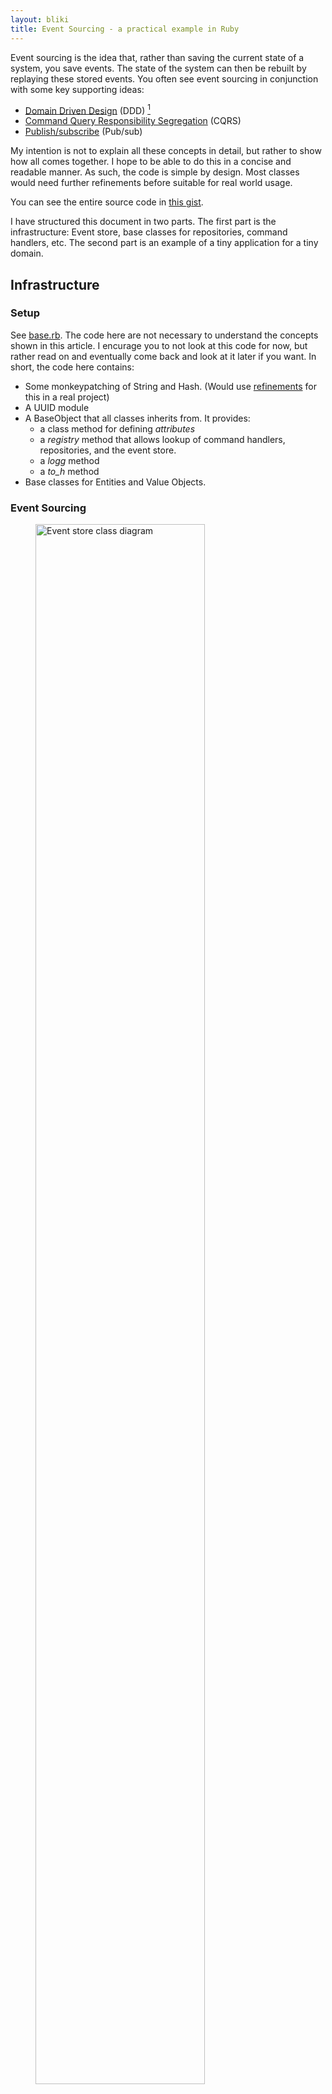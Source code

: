 ```yaml
---
layout: bliki
title: Event Sourcing - a practical example in Ruby
---
```


[1]: https://gist.github.com/kjellm/ec8fbaac65a28d67f17d941cc454f0f1
[2]: https://gist.github.com/kjellm/ec8fbaac65a28d67f17d941cc454f0f1#file-base-rb
[ddd]: https://en.wikipedia.org/wiki/Domain-driven_design
[cqrs]: http://martinfowler.com/bliki/CQRS.html
[pubsub]: https://en.wikipedia.org/wiki/Publish–subscribe_pattern
[crud]: https://en.wikipedia.org/wiki/Create,_read,_update_and_delete
[refinements]: https://ruby-doc.org/core-2.4.0/doc/syntax/refinements_rdoc.html

Event sourcing is the idea that, rather than saving the current state
of a system, you save events. The state of the system can then be
rebuilt by replaying these stored events. You often see event sourcing
in conjunction with some key supporting ideas:

- [Domain Driven Design][ddd] (DDD) [^ddd-patterns]
- [Command Query Responsibility Segregation][cqrs] (CQRS)
- [Publish/subscribe][pubsub] (Pub/sub)

My intention is not to explain all these concepts in detail, but
rather to show how all comes together. I hope to be able to do this in
a concise and readable manner. As such, the code is simple by
design. Most classes would need further refinements before suitable
for real world usage.

You can see the entire source code in [this gist][1].


I have structured this document in two parts. The first part is the
infrastructure: Event store, base classes for repositories, command
handlers, etc. The second part is an example of a tiny application for
a tiny domain.

## Infrastructure

### Setup

See [base.rb][2]. The code here are not necessary to understand the
concepts shown in this article. I encurage you to not look at this
code for now, but rather read on and eventually come back and look at
it later if you want. In short, the code here contains:

- Some monkeypatching of String and Hash. (Would
  use [refinements][refinements] for this in a real project)
- A UUID module
- A BaseObject that all classes inherits from. It provides:
  - a class method for defining *attributes*
  - a *registry* method that allows lookup of command handlers,
    repositories, and the event store.
  - a *logg* method
  - a *to_h* method
- Base classes for Entities and Value Objects.

### Event Sourcing

<figure>
  <img src="images/event-sourceing/store.svg" style="width: 80%" alt="Event store class diagram"/>
  <figcaption>Class diagram of the event store and related classes</figcaption>
</figure>

{::comment}
``` ruby
class EventStoreError < StandardError
end

class EventStoreConcurrencyError < EventStoreError
end

class Event < ValueObject
end
```
{:/comment}

#### The basics

At the root there is the Event Store. The Event Store holds Event
Streams: One Event Strem per persisted Aggregate.

Note: The event store I have implemented here holds the streams purely
in memory, but I hope that it is easy to imagine how it can be turned
into a store that uses files or a proper database as a backend.

``` ruby
class EventStore < BaseObject

  def initialize
    @streams = {}
  end

  def create(id)
    raise EventStoreError, "Stream exists for #{id}" if streams.key? id
    streams[id] = EventStream.new
  end

  def append(id, expected_version, *events)
    streams.fetch(id).append(*events)
  end

  def event_stream_for(id)
    streams[id]&.clone
  end

  def event_stream_version_for(id)
    streams[id]&.version || 0
  end

  private

  attr_reader :streams

end
```

Event Streams are append only data structures, holding Events.

``` ruby
class EventStream < BaseObject

  def initialize(**args)
    super
    @event_sequence = []
  end

  def version
    @event_sequence.length
  end

  def append(*events)
    event_sequence.push(*events)
  end

  def to_a
    @event_sequence.clone
  end

  private

  attr_reader :event_sequence
end
```

Events are simple value objects.

``` ruby
class Event < ValueObject
end
```

The event store is accessed through Event Store Repositories, one
repository per aggregate type. The repository knows how to recreate
the current state of an aggregate from the aggregate's event
stream. All changes are done through the *unit_of_work* method. This
will be explained in the section on concurrency.

``` ruby
class EventStoreRepository < BaseObject

  module InstanceMethods
    def find(id)
      stream = registry.event_store.event_stream_for(id)
      return if stream.nil?
      build stream.to_a
    end

    def unit_of_work(id)
      yield UnitOfWork.new(registry.event_store, id)
    end

    private

    def build(stream)
      obj = type.new stream.first.to_h
      stream[1..-1].each do |event|
        message = "apply_" + event.class.name.snake_case
        send message.to_sym, obj, event
      end
      obj
    end
  end

  include InstanceMethods
end
```

#### Extending the store

We need some more auxilary functionality from the event store, so the
store we actually use are decorated like shown below. I have chosen
the decorator pattern for augmenting the event store. This gives
ability to configure at runtime.

<figure>
  <img src="images/event-sourceing/store-decorators.svg" style="width: 80%" alt="Event store decorators class diagram"/>
  <figcaption>Event store decorators</figcaption>
</figure>

The following diagram shows the runtime configuration of the
decorators.

<figure>
  <img src="images/event-sourceing/store-decorators-object.svg" style="width: 80%" alt="Event store decorators object diagram"/>
  <figcaption>Runtime configuration of event store decorators</figcaption>
</figure>

##### Concurrency

To prevent concurrent access to an event stream to result in a corrupt
strem, we use optimistic locking: All changes must be done through a
UnitOfWork which keep track of the expected version of the event
stream. The expected version is compared to the actual version before
any changes are done to the event stream.

``` ruby
class EventStoreOptimisticLockDecorator < DelegateClass(EventStore)

  def append(id, expected_version, *events)
    stream = (__getobj__.send :streams).fetch id
    stream.version == expected_version or
      raise EventStoreConcurrencyError
    super id, *events
  end

end
```

``` ruby
class UnitOfWork < BaseObject

  def initialize(event_store, id)
    @id = id
    @event_store = event_store
    @expected_version = event_store.event_stream_version_for(id)
  end

  def create
    event_store.create id
  end

  def append(*events)
    event_store.append id, expected_version, *events
  end

  private

  attr_reader :id, :event_store, :expected_version

end
```

##### Publish/subscribe

To allow projections (read side data structures) to keep track of the
changes done to the system, we publish the events to registered
subscribers.

``` ruby
class EventStorePubSubDecorator < DelegateClass(EventStore)

  def initialize(obj)
    super
    @subscribers = []
  end

  def subscribe(subscriber)
    subscribers << subscriber
  end

  def append(id, expected_version, *events)
    super
    publish(*events)
  end

  private

  attr_reader :subscribers

  def publish(*events)
    subscribers.each do |sub|
      events.each do |e|
        sub.apply e
      end
    end
  end

end
```

#### Logging

``` ruby
class EventStoreLoggDecorator < DelegateClass(EventStore)

  def append(id, expected_version, *events)
    super
    logg "New events: #{events}"
  end

end
```

### CQRS: Command side infrastructure

The public interface for all changes to the system is through Commands
and Command Handlers.

<figure>
  <img src="images/event-sourceing/cqrs-command.svg" style="width: 80%" alt="CQRS Command class diagram"/>
  <figcaption>Class diagram for Commands, Command Handlers, and related classes</figcaption>
</figure>

A Command can be either accepted or rejected by the system. On
acceptance nothing is returned. On rejection an error is raised.

Since nothing is returned from an accepted command, the client needs
to include an ID even in create requests. This can be accomplished by
using GUIDs for IDs.

Here we define the base Command Handler.

```ruby
class CommandHandler < BaseObject

  module InstanceMethods
    def handle(command)
      process(command)
      return
    end

    def process(command)
      message = "process_" + command.class.name.snake_case
      send message.to_sym, command
    end
  end

  include InstanceMethods

end
```

The purpose of the `#handle`/`#process` split is to ensure that void
is always returned as the result of the command handling.

Next is a class that adds logging to `CommandHandlers` by
decoration. Logging of commands is most likely an important aspect of
a system, but the event store should not used for this.

``` ruby
class CommandHandlerLoggDecorator < DelegateClass(CommandHandler)

  def initialize(obj)
    super obj
  end

  def handle(command)
    logg "Start handling: #{command.inspect}"
    super
  ensure
    logg "Done handling: #{command.class.name}"
  end

end
```

The `Command` objects are a good place to validate data comming in to
the system. I have added some rudimentary validation rules to
illustrate this.

``` ruby

module Validations

  def required(*values)
    values.none?(&:nil?) or
      raise ArgumentError
  end

  def non_blank_string(obj)
    return unless obj
    obj.is_a?(String) && !obj.strip.empty? or
      raise ArgumentError
  end

  def positive_integer(obj)
    return unless obj
    obj.is_a?(Integer) && obj > 0 or
      raise ArgumentError
  end

end

class Command < ValueObject

  include Validations

  def initialize(*args)
    super
    validate
  end

  private

  def validate
    raise "Implement in subclass! #{self.class.name}"
  end

end
```

I am not adding any coercion of values given to the command, I believe
this responsibility belongs to the creator of the `Command` objects.

Beyond validation, command objects are simple Data Transfer Objects
(DTOs).


## A simple example

### CRUD

Even in a richely modeled domain, the need for simple entities that
only needs [CRUD][crud] operations might arise. By using the principle
of "convention over configuration", this can be handled with a very
small amount of code. The code below encodes a "convention" for CRUD
Aggregates.

``` ruby
class CrudCommandHandler < CommandHandler

  module InstanceMethods
    private

    def validator(obj)
      raise "Implement in subclass!"
    end

    def repository
      raise "Implement in subclass!"
    end

    def type
      raise "Implement in subclass!"
    end

    def process_create(command)
      obj = type.new(command.to_h)
      validator(obj).assert_validity
      event = self.class.const_get("#{type}Created").new(command.to_h)
      repository.unit_of_work(command.id) do |uow|
        uow.create
        uow.append event
      end
    end

    def process_update(command)
      obj = repository.find command.id
      raise ArgumentError if obj.nil?
      obj.set_attributes command.to_h
      validator(obj).assert_validity
      event = self.class.const_get("#{type}Updated").new(command.to_h)
      repository.unit_of_work(command.id) do |uow|
        uow.append event
      end
    end
  end

  include InstanceMethods

end
```

``` ruby
module CrudAggregate

  module ClassMethods
    def repository
      self
    end

    def validator(obj)
      obj
    end
  end

  def assert_validity
  end

  def self.included(othermod)
    othermod.extend CommandHandler::InstanceMethods
    othermod.extend CrudCommandHandler::InstanceMethods
    othermod.extend EventStoreRepository::InstanceMethods
    othermod.extend ClassMethods

    othermod_name = othermod.name.snake_case

    othermod.define_singleton_method("type") { othermod }

    othermod.define_singleton_method "process_create_#{othermod_name}" do |command|
      process_create command
    end

    othermod.define_singleton_method "process_update_#{othermod_name}" do |command|
      process_update command
    end

    othermod.define_singleton_method("apply_#{othermod_name}_updated") do |obj, event|
      obj.set_attributes(event.to_h)
    end
  end
end
```

I have left deletes as an excercise for the reader. Hint: We never
actually delete anything from the event store. So a delete must be
handled by a delete event appended to the event stream.

### Domain Model (CQRS: Command side)

The domain model in this article is the super simple domain of
releases of recorded music (a.k.a. albums).

<figure>
  <img src="images/event-sourceing/domain.svg" style="width: 80%" alt="Domain model class diagram"/>
</figure>

Shows an example of using CrudAggregate. All stuff rolled into one
class. Useful for the simplest aggregates that only needs CRUD
operations.

``` ruby

RELEASE_ATTRIBUTES = %I(id title tracks)

class Release < Entity
  attributes *RELEASE_ATTRIBUTES

  include CrudAggregate

  def assert_validity
    # Do something here
  end
end
```

``` ruby
class ReleaseCommand < Command

  private

  def validate
    required(*RELEASE_ATTRIBUTES.map {|m| send m})
    non_blank_string(title)
  end
end
```

``` ruby
class CreateRelease < ReleaseCommand
  attributes *RELEASE_ATTRIBUTES
end

class ReleaseCreated < Event
  attributes *RELEASE_ATTRIBUTES
end

class UpdateRelease < ReleaseCommand
  attributes *RELEASE_ATTRIBUTES
end

class ReleaseUpdated < Event
  attributes *RELEASE_ATTRIBUTES
end
```

Shows an example where all the different responsibilities are handled
by separate objects.

``` ruby
class RecordingRepository < EventStoreRepository

  def type
    Recording
  end

  def apply_recording_updated(recording, event)
    recording.set_attributes(event.to_h)
  end

end

class RecordingValidator < BaseObject

  def initialize(obj)
  end

  def assert_validity
    # Do something here
  end
end

class RecordingCommandHandler < CrudCommandHandler

  private

  def type; Recording; end

  def repository
    @repository ||= registry.repository_for(Recording)
  end

  def validator(obj)
    RecordingValidator.new(obj)
  end

  def process_create_recording(command)
    process_create(command)
  end

  def process_update_recording(command)
    process_update(command)
  end
end

RECORDING_ATTRIBUTES = %I(id title artist duration)

class RecordingCommand < Command

  private

  def validate
    required(*RECORDING_ATTRIBUTES.map {|m| send m})
    non_blank_string(title)
    non_blank_string(artist)
    positive_integer(duration)
  end
end

class CreateRecording < RecordingCommand
  attributes *RECORDING_ATTRIBUTES
end

class RecordingCreated < Event
  attributes *RECORDING_ATTRIBUTES
end

class UpdateRecording < RecordingCommand
  attributes *RECORDING_ATTRIBUTES
end

class RecordingUpdated < Event
  attributes *RECORDING_ATTRIBUTES
end

class Recording < Entity
  attributes *RECORDING_ATTRIBUTES
end
```

### CQRS: Read side

<figure>
  <img src="images/event-sourceing/cqrs-read.svg" style="width: 80%" alt="CQRS read side class diagram"/>
</figure>

We have two options on the read side: Use the event store
repositories, or maintain read optimized projections. The first
alternative are good enough if you don't need querying beyond simple
retrieval by ID.

Note: Again I have made an in-memory-only database. And again I hope
that it will be easy for you to see how this could be changed to use
something like a search engine or a relational database.

#### The simplest case

When the first option is good enough, I suggest that you do not use
the repositories directly but sets up read side versions that forwards
to the event store repositories. In this way you can enforce the read
only nature and you make it easier to change to a projection at a
later stage if deemed necessary.

``` ruby
class RepositoryProjection < BaseObject

  def initialize
    @repository = registry.repository_for type
  end

  def find(id)
    repository.find(id).to_h
  end

  private

  attr_reader :repository

  def type
    raise "Implement in subclass! #{self.class.name}"
  end

end

```

We choose this strategy for Recordings.

``` ruby
class RecordingProjection < RepositoryProjection

  def type
    Recording
  end

end
```

#### Seperate read side

Maintain by subscribing to domain events published by the event store.

``` ruby
class SubscriberProjection < BaseObject

  def initialize
    registry.event_store.subscribe(self)
  end

end
```

Here is how to use this strategy with Releases. Here we also include
all recordings associated with a given release.

``` ruby

class ReleaseProjection < SubscriberProjection

  def initialize
    registry.event_store.subscribe(self)
    @releases = {}
  end

  def find(id)
    @releases[id].clone
  end

  def apply(event)
    case event
    when ReleaseCreated
      release = event.to_h
      track_id_to_data release.fetch(:tracks)
      @releases[event.id] = release
    when ReleaseUpdated
      release = event.to_h
      track_id_to_data release.fetch(:tracks)
      @releases[event.id].merge! release
    when RecordingUpdated
      @releases.values.each do |r|
        r.fetch(:tracks).map! {|track| track.fetch(:id)}
        track_id_to_data r.fetch(:tracks)
      end
    end
  end

  private

  def track_id_to_data(track_ids)
    track_ids.map! { |id| RecordingProjection.find(id).to_h }
  end
end
```

This strategy allows for all sorts of read optimized projections to be
maintained. Here is an example projection that keeps track of the
total number of Releases and Recordings stored by the system.

``` ruby
class TotalsProjection < SubscriberProjection

  def initialize
    registry.event_store.subscribe(self)
    @totals = Hash.new(0)
  end

  def apply(event)
    return unless [RecordingCreated, ReleaseCreated].include? event.class
    @totals[event.class] += 1
  end

  attr_reader :totals

end
```

The projections are made available to the system via these constants.

``` ruby
TheRecordingProjection = RecordingProjection.new
TheReleaseProjection = ReleaseProjection.new
TheTotalsProjection = TotalsProjection.new
```

### A simple test application/client

Tying it all together

``` ruby
class Application < BaseObject

  def main
    puts "LOGG ---------------------------------------------------------"
    recording_id = UUID.generate
    recording_data = {id: recording_id, title: "Sledge Hammer",
                      artist: "Peter Gabriel", duration: 313}
    run(recording_data, CreateRecording, Recording)

    release_id = UUID.generate
    run({id: release_id, title: "So", tracks: []},
        CreateRelease, Release)
    run({id: UUID.generate, title: "Shaking The Tree",
         tracks: [recording_id]},
        CreateRelease, Release)

    run({id: release_id, title: "So", tracks: [recording_id]},
        UpdateRelease, Release)

    run(recording_data.merge({ title:  "Sledgehammer" }),
        UpdateRecording, Recording)

    # Some failing commands, look in log for verification of failure
    run({id: "Non-existing ID", title: "Foobar"},
        UpdateRecording, Recording)

    puts
    puts "EVENT STORE ------------------------------------------------"
    pp registry.event_store

    puts
    puts "PROJECTIONS ------------------------------------------------"
    p TheReleaseProjection.find release_id
    p TheRecordingProjection.find recording_id
    p TheTotalsProjection.totals
  end

  private

  def run(request_data, command_class, aggregate)
    logg "Incoming request with data: #{request_data.inspect}"
    command_handler = registry.command_handler_for(aggregate)
    command = command_class.new(request_data)
    command_handler.handle command
  rescue StandardError => e
    logg "ERROR: Command #{command} failed because of: #{e}"
  end

end
```

### Read more

<ul class="bibliography">
  <li>
    Evans, E. (2004), <em>Domain Driven Design: Tackling complexity in the heart of software</em>,
    Boston, MA: Addison Wesley
  </li>
  <li>
    Vernon, V. (2013), <em>Implementing Domain-Driven Design</em>, Boston, MA: Addison Wesley,
    Chapters 4, 8, and appendix A
  </li>
  <li>
    <em><a href="http://cqrs.nu/Faq">CQRS, Event Sourcing and DDD FAQ</a></em>, Edument
  </li>
</ul>


### Notes

[^ddd-patterns]:
    DDD patterns that are particularily relevant to event sourcing are:

    - Ubiquitous language
    - Repositories
    - Aggregates
    - Entities
    - Value Objects
    - Domain Events
